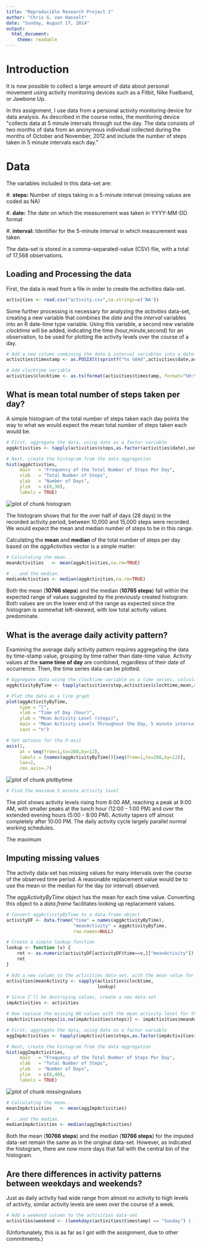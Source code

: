 ```yaml
---
title: "Reproducible Research Project 1"
author: "Chris G. van Hasselt"
date: "Sunday, August 17, 2014"
output:
  html_document:
    theme: readable
---
```



# Introduction

It is now possible to collect a large amount of data about personal movement using activity monitoring devices such as a Fitbit, Nike Fuelband, or Jawbone Up. 

In this assignment, I use data from a personal activity monitoring device for data analysis. As described in the course notes, the monitoring device "collects data at 5 minute intervals through out the day. The data consists of two months of data from an anonymous individual collected during the months of October and November, 2012 and include the number of steps taken in 5 minute intervals each day."


# Data

The variables included in this data-set are:

#. **steps:** Number of steps taking in a 5-minute interval (missing values are coded as NA)

#. **date:** The date on which the measurement was taken in YYYY-MM-DD format

#. **interval:** Identifier for the 5-minute interval in which measurement was taken

The data-set is stored in a comma-separated-value (CSV) file, with a total of 17,568 observations.


## Loading and Processing the data

First, the data is read from a file in order to create the *activities* data-set.

```r
activities <- read.csv("activity.csv",na.strings=c('NA'))
```
Some further processing is necessary for analyzing the *activities* data-set, creating a new variable that combines the *date* and the *interval* variables into an R date-time type variable. Using this variable, a second new variable *clocktime* will be added, indicating the time (hour,minute,second) for an observation, to be used for plotting the activity levels over the course of a day.


```r
# Add a new column combining the date & interval variables into a date-time variable.
activities$timestamp <- as.POSIXlt(sprintf("%s %04d",activities$date,activities$interval),format="%Y-%m-%d %H%M")

# Add clocktime variable
activities$clocktime <- as.ts(format(activities$timestamp, format="%H:%M:%S"),frequency=288)
```


## What is mean total number of steps taken per day?

A simple histogram of the total number of steps taken each day points the way to what we would expect the mean total number of steps taken each would be. 




```r
# First, aggregate the data, using date as a factor variable
aggActivities <- tapply(activities$steps,as.factor(activities$date),sum)

# Next, create the histogram from the data aggregation
hist(aggActivities, 
     main   = "Frequency of the Total Number of Steps Per Day",
     xlab   = "Total Number of Steps",
     ylab   = "Number of Days",
     ylim   = c(0,30),
     labels = TRUE)
```

![plot of chunk histogram](figure/histogram.png) 

The histogram shows that for the over half of days (28 days) in the recorded activity period, between 10,000 and 15,000 steps were recorded.  We would expect the mean and median number of steps to be in this range.

Calculating the **mean** and **median** of the total number of steps per day based on the *aggActivities* vector is a simple matter:

```r
# Calculating the mean...
meanActivities   <- mean(aggActivities,na.rm=TRUE)

# ...and the median.
medianActivities <- median(aggActivities,na.rm=TRUE)
```

Both the mean (**10766 steps**) and the median (**10765 steps**) fall within the expected range of values suggested by the previously created histogram.  Both values are on the lower end of the range as expected since the histogram is somewhat left-skewed, with low total activity values predominate.


## What is the average daily activity pattern?

Examining the average daily activity pattern requires aggregating the data by time-stamp value, grouping by time rather than date-time value. Activity values at the **same time of day** are combined, regardless of their date of occurrence.  Then, the time series data can be plotted.





```r
# Aggregate data using the clocktime variable as a time series, calculating the mean number of steps, saving as a data.frame.
aggActivityByTime <- tapply(activities$step,activities$clocktime,mean,na.rm=TRUE)

# Plot the data as a line graph
plot(aggActivityByTime,
     type = "l",
     xlab = "Time of Day (hour)",
     ylab = "Mean Activity Level (steps)",
     main = "Mean Activity Levels Throughout the Day, 5 minute intervals",
     xaxt = "n")

# Set options for the X-axis
axis(1,
     at = seq(from=1,to=288,by=12),
     labels = (names(aggActivityByTime))[seq(from=1,to=288,by=12)],
     las=2,
     cex.axis=.7) 
```

![plot of chunk plotbytime](figure/plotbytime.png) 

```r
# Find the maximum 5 minute activity level
```

The plot shows activity levels rising from 6:00 AM, reaching a peak at 9:00 AM, with smaller peaks at the lunch hour (12:00 - 1:00 PM) and over the extended evening hours (5:00  - 8:00 PM).  Activity tapers off almost completely after 10:00 PM.  The daily activity cycle largely parallel normal working schedules.

The maximum 



## Imputing missing values

The activity data-set has missing values for many intervals over the course of the observed time period.  A reasonable replacement value would be to use the mean or the median for the day (or interval) observed. 

The *aggActivityByTime* object has the mean for each time value. Converting this object to a *data.frame* facilitates looking up replacement values. 


```r
# Convert aggActivityByTime to a data.frame object
activityDF <- data.frame("time" = names(aggActivityByTime),
                         "meanActivity" = aggActivityByTime,
                         row.names=NULL)

# Create a simple lookup function
lookup <- function (v) {
    ret <- as.numeric(activityDF[activityDF$time==v,]["meanActivity"])
    ret
}

# Add a new column to the activities data-set, with the mean value for the appropriate time period for each row.
activities$meanActivity <- sapply(activities$clocktime,
                                  lookup)

# Since I'll be destroying values, create a new data-set
impActivities <- activities

# Now replace the missing NA values with the mean activity level for tha time period
impActivities$steps[is.na(impActivities$steps)] <- impActivities$meanActivity[is.na(impActivities$steps)]

# First, aggregate the data, using date as a factor variable
aggImpActivities <- tapply(impActivities$steps,as.factor(impActivities$date),sum)

# Next, create the histogram from the data aggregation
hist(aggImpActivities, 
     main   = "Frequency of the Total Number of Steps Per Day",
     xlab   = "Total Number of Steps",
     ylab   = "Number of Days",
     ylim   = c(0,40),
     labels = TRUE)
```

![plot of chunk missingvalues](figure/missingvalues.png) 

```r
# Calculating the mean...
meanImpActivities   <- mean(aggImpActivities)

# ...and the median.
medianImpActivities <- median(aggImpActivities)
```
Both the mean (**10766 steps**) and the median (**10766 steps**) for the imputed data-set remain the same as in the original data-set.  However, as indicated the histogram, there are now more days that fall with the central bin of the histogram.


## Are there differences in activity patterns between weekdays and weekends?

Just as daily activity had wide range from almost no activity to high levels of activity, similar activity levels are seen over the course of a week.


```r
# Add a weekend column to the activities data-set
activities$weekend <- ((weekdays(activities$timestamp) == "Sunday") | (weekdays(activities$timestamp) == "Saturday"))
```
(Unfortunately, this is as far as I got with the assignment, due to other commitments.)

